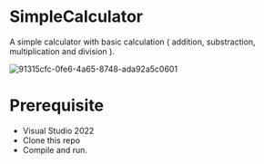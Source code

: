 # SimpleCalculator
A simple calculator with basic calculation ( addition, substraction, multiplication and division ).

![91315cfc-0fe6-4a65-8748-ada92a5c0601](https://github.com/athiraIsam/SimpleCalculator/assets/92247627/88a63dc2-a8db-433d-b266-66a20d1547bf)

# Prerequisite
- Visual Studio 2022
- Clone this repo
- Compile and run.
